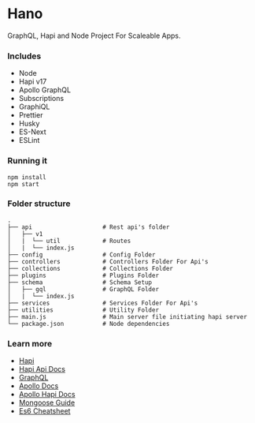 # Hano

GraphQL, Hapi and Node Project For Scaleable Apps.

### Includes

- Node
- Hapi v17
- Apollo GraphQL
- Subscriptions
- GraphiQL
- Prettier
- Husky
- ES-Next
- ESLint

### Running it

```
npm install
npm start
```

### Folder structure

    .
    ├── api                    # Rest api's folder
    │   ├── v1
    │   |  └── util            # Routes
    │   |  └── index.js
    ├── config                 # Config Folder
    ├── controllers            # Controllers Folder For Api's
    ├── collections            # Collections Folder
    ├── plugins                # Plugins Folder
    ├── schema                 # Schema Setup
    │   ├── gql                # GraphQL Folder
    │   |  └── index.js
    ├── services               # Services Folder For Api's
    ├── utilities              # Utility Folder
    ├── main.js                # Main server file initiating hapi server
    └── package.json           # Node dependencies

### Learn more

- [Hapi](https://hapijs.com)
- [Hapi Api Docs](https://github.com/hapijs/hapi/blob/master/API.md)
- [GraphQL](http://graphql.org/)
- [Apollo Docs](https://www.apollographql.com/docs/apollo-server/)
- [Apollo Hapi Docs](https://github.com/apollographql/apollo-server/tree/master/packages/apollo-server-hapi)
- [Mongoose Guide](http://mongoosejs.com/docs/guide.html)
- [Es6 Cheatsheet](https://github.com/DrkSephy/es6-cheatsheet/blob/master/README.md)
